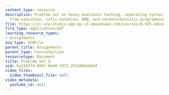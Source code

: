 ```yaml
---
content_type: resource
description: Problem set on heavy evaluator hacking, separating syntactic analysis
  from execution, infix notation, AMB, and nondeterministic programming.
file: https://ol-ocw-studio-app-qa.s3.amazonaws.com/courses/6-945-adventures-in-advanced-symbolic-programming-spring-2009/ba2383f4865f0ee07d72251306da6d4f_MIT6_945s09_assn04.pdf
file_type: application/pdf
learning_resource_types:
- Assignments
ocw_type: OCWFile
parent_title: Assignments
parent_type: CourseSection
resourcetype: Document
title: Problem Set 4
uid: ba2383f4-865f-0ee0-7d72-251306da6d4f
video_files:
  video_thumbnail_file: null
video_metadata:
  youtube_id: null
---
```


